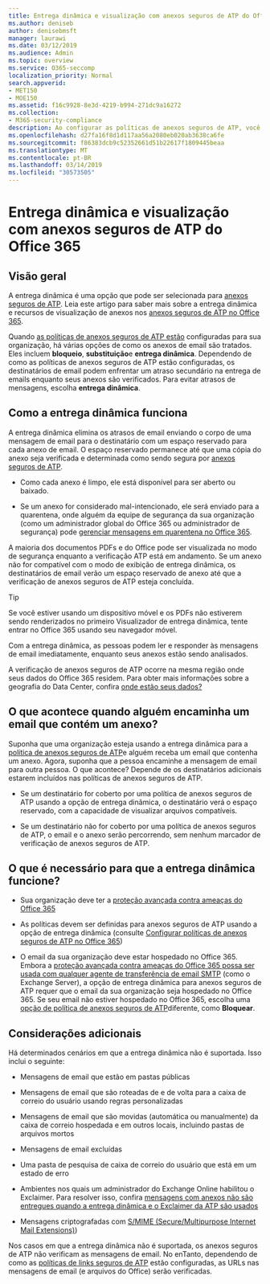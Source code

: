 ```yaml
---
title: Entrega dinâmica e visualização com anexos seguros de ATP do Office 365
ms.author: deniseb
author: denisebmsft
manager: laurawi
ms.date: 03/12/2019
ms.audience: Admin
ms.topic: overview
ms.service: O365-seccomp
localization_priority: Normal
search.appverid:
- MET150
- MOE150
ms.assetid: f16c9928-8e3d-4219-b994-271dc9a16272
ms.collection:
- M365-security-compliance
description: Ao configurar as políticas de anexos seguros de ATP, você escolhe a entrega dinâmica para evitar atrasos de mensagens e permite que as pessoas visualizem os anexos que estão sendo examinados.
ms.openlocfilehash: d27fa16f8d1d117aa56a2080eb020ab3638ca6fe
ms.sourcegitcommit: f86383dcb9c52352661d51b22617f1809445beaa
ms.translationtype: MT
ms.contentlocale: pt-BR
ms.lasthandoff: 03/14/2019
ms.locfileid: "30573505"
---
```

# <a name="dynamic-delivery-and-previewing-with-office-365-atp-safe-attachments"></a>Entrega dinâmica e visualização com anexos seguros de ATP do Office 365

## <a name="overview"></a>Visão geral

A entrega dinâmica é uma opção que pode ser selecionada para [anexos seguros de ATP](atp-safe-attachments.md). Leia este artigo para saber mais sobre a entrega dinâmica e recursos de visualização de anexos nos [anexos seguros de ATP no Office 365](atp-safe-attachments.md).

Quando [as políticas de anexos seguros de ATP estão](set-up-atp-safe-attachments-policies.md) configuradas para sua organização, há várias opções de como os anexos de email são tratados. Eles incluem **bloqueio**, **substituição**e **entrega dinâmica**. Dependendo de como as políticas de anexos seguros de ATP estão configuradas, os destinatários de email podem enfrentar um atraso secundário na entrega de emails enquanto seus anexos são verificados. Para evitar atrasos de mensagens, escolha **entrega dinâmica**.
  
## <a name="how-dynamic-delivery-works"></a>Como a entrega dinâmica funciona
  
A entrega dinâmica elimina os atrasos de email enviando o corpo de uma mensagem de email para o destinatário com um espaço reservado para cada anexo de email. O espaço reservado permanece até que uma cópia do anexo seja verificada e determinada como sendo segura por [anexos seguros de ATP](atp-safe-attachments.md). 

- Como cada anexo é limpo, ele está disponível para ser aberto ou baixado. 

- Se um anexo for considerado mal-intencionado, ele será enviado para a quarentena, onde alguém da equipe de segurança da sua organização (como um administrador global do Office 365 ou administrador de segurança) pode [gerenciar mensagens em quarentena no Office 365](manage-quarantined-messages-and-files.md).

A maioria dos documentos PDFs e do Office pode ser visualizada no modo de segurança enquanto a verificação ATP está em andamento. Se um anexo não for compatível com o modo de exibição de entrega dinâmica, os destinatários de email verão um espaço reservado de anexo até que a verificação de anexos seguros de ATP esteja concluída.

> [!TIP]
> Se você estiver usando um dispositivo móvel e os PDFs não estiverem sendo renderizados no primeiro Visualizador de entrega dinâmica, tente entrar no Office 365 usando seu navegador móvel.

Com a entrega dinâmica, as pessoas podem ler e responder às mensagens de email imediatamente, enquanto seus anexos estão sendo analisados. 

A verificação de anexos seguros de ATP ocorre na mesma região onde seus dados do Office 365 residem. Para obter mais informações sobre a geografia do Data Center, confira [onde estão seus dados?](https://products.office.com/where-is-your-data-located?geo=All) 
  
## <a name="what-happens-when-someone-forwards-an-email-that-contains-an-attachment"></a>O que acontece quando alguém encaminha um email que contém um anexo?

Suponha que uma organização esteja usando a entrega dinâmica para a [política de anexos seguros de ATP](set-up-atp-safe-attachments-policies.md)e alguém receba um email que contenha um anexo. Agora, suponha que a pessoa encaminhe a mensagem de email para outra pessoa. O que acontece? Depende de os destinatários adicionais estarem incluídos nas políticas de anexos seguros de ATP.
  
- Se um destinatário for coberto por uma política de anexos seguros de ATP usando a opção de entrega dinâmica, o destinatário verá o espaço reservado, com a capacidade de visualizar arquivos compatíveis.
    
- Se um destinatário não for coberto por uma política de anexos seguros de ATP, o email e o anexo serão percorrendo, sem nenhum marcador de verificação de anexos seguros de ATP.
    
## <a name="whats-required-for-dynamic-delivery-to-work"></a>O que é necessário para que a entrega dinâmica funcione?

- Sua organização deve ter a [proteção avançada contra ameaças do Office 365](office-365-atp.md)
    
- As políticas devem ser definidas para anexos seguros de ATP usando a opção de entrega dinâmica (consulte [Configurar políticas de anexos seguros de ATP no Office 365](set-up-atp-safe-attachments-policies.md))
    
- O email da sua organização deve estar hospedado no Office 365. Embora a [proteção avançada contra ameaças do Office 365 possa ser usada com qualquer agente de transferência de email SMTP](https://docs.microsoft.com/office365/servicedescriptions/office-365-advanced-threat-protection-service-description#requirements-for-office-365-advanced-threat-protection-atp) (como o Exchange Server), a opção de entrega dinâmica para anexos seguros de ATP requer que o email da sua organização seja hospedado no Office 365. Se seu email não estiver hospedado no Office 365, escolha uma [opção de política de anexos seguros de ATP](set-up-atp-safe-attachments-policies.md#step-3-learn-about-atp-safe-attachments-policy-options)diferente, como **Bloquear**.
    
## <a name="additional-considerations"></a>Considerações adicionais

Há determinados cenários em que a entrega dinâmica não é suportada. Isso inclui o seguinte:
  
- Mensagens de email que estão em pastas públicas
    
- Mensagens de email que são roteadas de e de volta para a caixa de correio do usuário usando regras personalizadas
    
- Mensagens de email que são movidas (automática ou manualmente) da caixa de correio hospedada e em outros locais, incluindo pastas de arquivos mortos
    
- Mensagens de email excluídas
    
- Uma pasta de pesquisa de caixa de correio do usuário que está em um estado de erro
    
- Ambientes nos quais um administrador do Exchange Online habilitou o Exclaimer. Para resolver isso, confira [mensagens com anexos não são entregues quando a entrega dinâmica e o Exclaimer da ATP são usados](https://support.microsoft.com/help/4014438/messages-with-attachments-are-not-delivered-when-atp-dynamic-delivery)

- Mensagens criptografadas com [S/MIME (Secure/Multipurpose Internet Mail Extensions)](s-mime-for-message-signing-and-encryption.md))

Nos casos em que a entrega dinâmica não é suportada, os anexos seguros de ATP não verificam as mensagens de email. No enTanto, dependendo de como as [políticas de links seguros de ATP](set-up-atp-safe-links-policies.md) estão configuradas, as URLs nas mensagens de email (e arquivos do Office) serão verificadas.